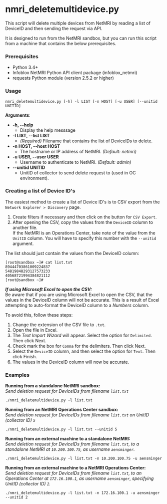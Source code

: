 # nmri_deletemultidevice.py

This script will delete multiple devices from NetMRI by reading a list of DeviceID and then sending the request via API.

It is designed to run from the NetMRI sandbox, but you can run this script from a machine that contains the below prerequisites.


### Prerequisites
  - Python 3.4+
  - Infoblox NetMRI Python API client package (infoblox_netmri)
  - requests Python module (version 2.5.2 or higher)

### Usage
```
nmri_deletemultidevice.py [-h] -l LIST [-n HOST] [-u USER] [--unitid UNITID]
```

**Arguments**:
- **-h, --help**
  -  Display the help messsage
- **-l LIST, --list LIST** 
  - *(Required)* Filename that contains the list of DeviceIDs to delete. 
- **-n HOST, --host HOST**
  - The hostname or IP address of NetMRI. *(Default: netmri)* 
- **-u USER, --user USER**
  - Username to authenticate to NetMRI. *(Default: admin)*
- **--unitid UNITID**
  - UnitID of collector to send delete request to (used in OC environment).

### Creating a list of Device ID's
The easiest method to create a list of Device ID's is to CSV export from the ```Network Explorer > Discovery``` page.  
1. Create filters if necessary and then click on the button for ```CSV Export```.  
2. After opening the CSV, copy the values from the ```DeviceID``` column to another file.  
If the NetMRI is an Operations Center, take note of the value from the ```UnitID``` column. You will have to specify this number with the ```--unitid``` argument.
  
The list should just contain the values from the DeviceID column:
```
[root@sandbox ~]# cat list.txt
89444703861009224837
54819848293127573233
40568721994384821112
[root@sandbox ~]# 
```

***If using Microsoft Excel to open the CSV:***  
Be aware that if you are using Microsoft Excel to open the CSV, that the values in the DeviceID column will not be accurate. This is a result of Excel attempting to auto-format the DeviceID column to a *Numbers* column.  
  
To avoid this, follow these steps:
1. Change the extension of the CSV file to ```.txt```.
2. Open the file in Excel.
3. The *Text Import Wizard* will appear. Select the option for ```Delimited```. Then click Next.
4. Check mark the box for ```Comma``` for the delimiters. Then click Next.
5. Select the ```DeviceID``` column, and then select the option for ```Text```. Then click Finish.
6. The values in the DeviceID column will now be accurate.


### Examples
**Running from a standalone NetMRI sandbox:**  
*Send deletion request for DeviceIDs from filename ```list.txt```*
```
./nmri_deletemultidevice.py -l list.txt
```
  
**Running from an NetMRI Operations Center sandbox:**  
*Send deletion request for DeviceIDs from filename ```list.txt``` on UnitID (collector ID) ```5```*
```
./nmri_deletemultidevice.py -l list.txt --unitid 5
```
  
**Running from an external machine to a standalone NetMRI:**  
*Send deletion request for DeviceIDs from filename ```list.txt```, to a standalone NetMRI at ```10.200.100.75```, as username ```aensminger```.*
```
./nmri_deletemultidevice.py -l list.txt -n 10.200.100.75 -u aensminger
```
  
**Running from an external machine to a NetMRI Operations Center:**  
*Send deletion request for DeviceIDs from filename ```list.txt```, to an Operations Center at ```172.16.100.1```, as username ```aensminger```, specifying UnitID (collector ID) ```2```.*
```
./nmri_deletemultidevice.py -l list.txt -n 172.16.100.1 -u aensminger --unitid 2
```
